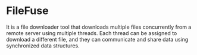 # FileFuse

It is a file downloader tool that downloads multiple files concurrently from a remote server using multiple threads. Each thread can be assigned to download a different file, and they can communicate and share data using synchronized data structures.
